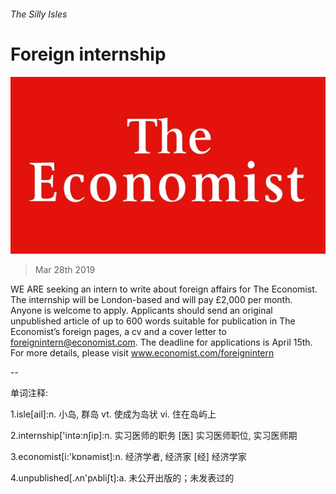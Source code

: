 ###### The Silly Isles

# Foreign internship 

![image](images/20180224_wop001_7_3.jpg) 

> Mar 28th 2019 

WE ARE seeking an intern to write about foreign affairs for The Economist. The internship will be London-based and will pay £2,000 per month. Anyone is welcome to apply. Applicants should send an original unpublished article of up to 600 words suitable for publication in The Economist’s foreign pages, a cv and a cover letter to foreignintern@economist.com. The deadline for applications is April 15th. For more details, please visit www.economist.com/foreignintern 

-- 

 单词注释:

1.isle[ail]:n. 小岛, 群岛 vt. 使成为岛状 vi. 住在岛屿上 

2.internship['intә:nʃip]:n. 实习医师的职务 [医] 实习医师职位, 实习医师期 

3.economist[i:'kɒnәmist]:n. 经济学者, 经济家 [经] 经济学家 

4.unpublished[.ʌn'pʌbliʃt]:a. 未公开出版的；未发表过的 


